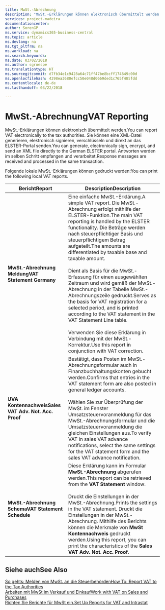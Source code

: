```yaml
---
title: MwSt.-Abrechnung
description: "MwSt.-Erklärungen können elektronisch übermittelt werden."
services: project-madeira
documentationcenter: 
author: SorenGP
ms.service: dynamics365-business-central
ms.topic: article
ms.devlang: na
ms.tgt_pltfrm: na
ms.workload: na
ms.search.keywords: 
ms.date: 03/02/2018
ms.author: sgroespe
ms.translationtype: HT
ms.sourcegitcommit: d7fb34e1c9428a64c71ff47be8bcff174649c00d
ms.openlocfilehash: 4298ea3680efcc50e048d0669ded1c765f485fdd
ms.contentlocale: de-de
ms.lasthandoff: 03/22/2018

---
```

# <a name="vat-reporting"></a><span data-ttu-id="0a35a-103">MwSt.-Abrechnung</span><span class="sxs-lookup"><span data-stu-id="0a35a-103">VAT Reporting</span></span>
<span data-ttu-id="0a35a-104">MwSt.-Erklärungen können elektronisch übermittelt werden.</span><span class="sxs-lookup"><span data-stu-id="0a35a-104">You can report VAT electronically to the tax authorities.</span></span> <span data-ttu-id="0a35a-105">Sie können eine XML-Datei generieren, elektronisch signieren, verschlüsseln und direkt an das ELSTER-Portal senden.</span><span class="sxs-lookup"><span data-stu-id="0a35a-105">You can generate, electronically sign, encrypt, and send an XML file directly to the German ELSTER portal.</span></span> <span data-ttu-id="0a35a-106">Antworten werden im selben Schritt empfangen und verarbeitet.</span><span class="sxs-lookup"><span data-stu-id="0a35a-106">Response messages are received and processed in the same transaction.</span></span>  

<span data-ttu-id="0a35a-107">Folgende lokale MwSt.-Erklärungen können gedruckt werden:</span><span class="sxs-lookup"><span data-stu-id="0a35a-107">You can print the following local VAT reports.</span></span>  

|<span data-ttu-id="0a35a-108">Bericht</span><span class="sxs-lookup"><span data-stu-id="0a35a-108">Report</span></span>|<span data-ttu-id="0a35a-109">Description</span><span class="sxs-lookup"><span data-stu-id="0a35a-109">Description</span></span>|  
|------------|---------------------------------------|  
|<span data-ttu-id="0a35a-110">**MwSt.-Abrechnung Meldung**</span><span class="sxs-lookup"><span data-stu-id="0a35a-110">**VAT Statement Germany**</span></span>|<span data-ttu-id="0a35a-111">Eine einfache MwSt.-Erklärung.</span><span class="sxs-lookup"><span data-stu-id="0a35a-111">A simple VAT report.</span></span> <span data-ttu-id="0a35a-112">Die MwSt.-Abrechnung erfolgt mithilfe der ELSTER-Funktion.</span><span class="sxs-lookup"><span data-stu-id="0a35a-112">The main VAT reporting is handled by the ELSTER functionality.</span></span> <span data-ttu-id="0a35a-113">Die Beträge werden nach steuerpflichtiger Basis und steuerpflichtigem Betrag aufgeteilt.</span><span class="sxs-lookup"><span data-stu-id="0a35a-113">The amounts are differentiated by taxable base and taxable amount.</span></span><br /><br /> <span data-ttu-id="0a35a-114">Dient als Basis für die MwSt.-Erfassung für einen ausgewählten Zeitraum und wird gemäß der MwSt.-Abrechnung in der Tabelle MwSt.-Abrechnungszeile gedruckt.</span><span class="sxs-lookup"><span data-stu-id="0a35a-114">Serves as the basis for VAT registration for a selected period, and is printed according to the VAT statement in the VAT Statement Line table.</span></span><br /><br /> <span data-ttu-id="0a35a-115">Verwenden Sie diese Erklärung in Verbindung mit der MwSt.-Korrektur.</span><span class="sxs-lookup"><span data-stu-id="0a35a-115">Use this report in conjunction with VAT correction.</span></span>|  
|<span data-ttu-id="0a35a-116">**UVA Kontennachweis**</span><span class="sxs-lookup"><span data-stu-id="0a35a-116">**Sales VAT Adv. Not. Acc. Proof**</span></span>|<span data-ttu-id="0a35a-117">Bestätigt, dass Posten im MwSt.-Abrechnungsformular auch in Finanzbuchhaltungskonten gebucht werden.</span><span class="sxs-lookup"><span data-stu-id="0a35a-117">Confirms that entries in the VAT statement form are also posted in general ledger accounts.</span></span><br /><br /> <span data-ttu-id="0a35a-118">Wählen Sie zur Überprüfung der MwSt. im Fenster Umsatzsteuervoranmeldung für das MwSt.-Abrechnungsformular und die Umsatzsteuervoranmeldung die gleichen Einstellungen aus.</span><span class="sxs-lookup"><span data-stu-id="0a35a-118">To verify VAT in sales VAT advance notifications, select the same settings for the VAT statement form and the sales VAT advance notification.</span></span>|  
|<span data-ttu-id="0a35a-119">**MwSt.-Abrechnung Schema**</span><span class="sxs-lookup"><span data-stu-id="0a35a-119">**VAT Statement Schedule**</span></span>|<span data-ttu-id="0a35a-120">Diese Erklärung kann im Formular **MwSt.-Abrechnung** abgerufen werden.</span><span class="sxs-lookup"><span data-stu-id="0a35a-120">This report can be retrieved from the **VAT Statement** window.</span></span><br /><br /> <span data-ttu-id="0a35a-121">Druckt die Einstellungen in der MwSt.-Abrechnung.</span><span class="sxs-lookup"><span data-stu-id="0a35a-121">Prints the settings in the VAT statement.</span></span> <span data-ttu-id="0a35a-122">Druckt die Einstellungen in der MwSt.-Abrechnung. Mithilfe des Berichts können die Merkmale von **MwSt Kontennachweis** gedruckt werden.</span><span class="sxs-lookup"><span data-stu-id="0a35a-122">Using this report, you can print the characteristics of the **Sales VAT Adv. Not. Acc. Proof**.</span></span>|  

## <a name="see-also"></a><span data-ttu-id="0a35a-123">Siehe auch</span><span class="sxs-lookup"><span data-stu-id="0a35a-123">See Also</span></span>  
[<span data-ttu-id="0a35a-124">So gehts: Melden von MwSt. an die Steuerbehörden</span><span class="sxs-lookup"><span data-stu-id="0a35a-124">How To: Report VAT to the Tax Authorities</span></span>](../../finance-how-report-vat.md)  
[<span data-ttu-id="0a35a-125">Arbeiten mit MwSt im Verkauf und Einkauf</span><span class="sxs-lookup"><span data-stu-id="0a35a-125">Work with VAT on Sales and Purchases</span></span>](../../finance-work-with-vat.md)  
[<span data-ttu-id="0a35a-126">Richten Sie Berichte für MwSt ein.</span><span class="sxs-lookup"><span data-stu-id="0a35a-126">Set Up Reports for VAT and Intrastat</span></span>](how-to-set-up-reports-for-vat-and-intrastat.md)


